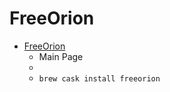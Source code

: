 # FreeOrion
- [FreeOrion](https://freeorion.org/)
  -  Main Page
  - 
  - `brew cask install freeorion`
